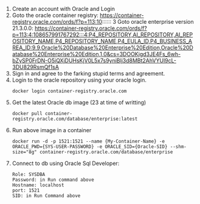 1. Create an account with Oracle and Login
2. Goto the oracle container registry: https://container-registry.oracle.com/ords/f?p=113:10::::::
3 Goto oracle enterprise version  21.3.0.0: https://container-registry.oracle.com/ords/f?p=113:4:108657991767292:::4:P4_REPOSITORY,AI_REPOSITORY,AI_REPOSITORY_NAME,P4_REPOSITORY_NAME,P4_EULA_ID,P4_BUSINESS_AREA_ID:9,9,Oracle%20Database%20Enterprise%20Edition,Oracle%20Database%20Enterprise%20Edition,1,0&cs=3DOOKjgd3JE4Fs_6wh-bZySP0FrDN-O5iQXjDUHsKjV0L5x7s9yniBlj3d8MBt2AhVYUl9cL-3DU829RsmQf1sA
4. Sign in and agree to the farking stupid terms and agreement.
5. Login to the oracle repository using your oracle login.
    ``` 
    docker login container-registry.oracle.com
    ``` 
6. Get the latest Oracle db image (23 at time of writting)
    ``` 
    docker pull container-registry.oracle.com/database/enterprise:latest
    ``` 
7. Run above image in a container
    ``` 
    docker run -d -p 1521:1521 --name {My-Container-Name} -e ORACLE_PWD={SYS-USER-PASSWORD} -e ORACLE_SID={Oracle-SID} --shm-size="8g" container-registry.oracle.com/database/enterprise
    ```
8. Connect to db using Oracle Sql Developer:
    ```Uesrname: SYS
    Role: SYSDBA
    Password: in Run command above
    Hostname: localhost
    port: 1521
    SID: in Run Command above
    ```
